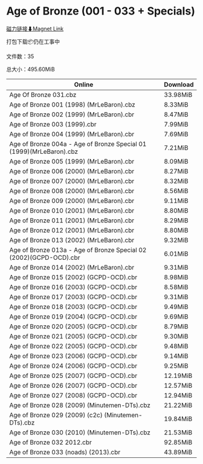 # Age of Bronze (001 - 033 + Specials)

[磁力链接⬇Magnet Link](magnet:?xt=urn:btih:359497f7a18e294998c0da65703f5de406d484a9&dn=Age%20of%20Bronze%20%28001%20-%20033%20%2B%20Specials%29)

打包下载📦仍在工事中

文件数：35

总大小：495.60MiB

Online | Download
--- | ---
Age Of Bronze 031.cbz | 33.98MiB
Age of Bronze 001 (1998) (MrLeBaron).cbz | 8.33MiB
Age of Bronze 002 (1999) (MrLeBaron).cbr | 8.47MiB
Age of Bronze 003 (1999).cbr | 7.99MiB
Age of Bronze 004 (1999) (MrLeBaron).cbr | 7.69MiB
Age of Bronze 004a - Age of Bronze Special 01 (1999)(MrLeBaron).cbz | 7.21MiB
Age of Bronze 005 (1999) (MrLeBaron).cbr | 8.09MiB
Age of Bronze 006 (2000) (MrLeBaron).cbr | 8.27MiB
Age of Bronze 007 (2000) (MrLeBaron).cbr | 8.32MiB
Age of Bronze 008 (2000) (MrLeBaron).cbr | 8.56MiB
Age of Bronze 009 (2000) (MrLeBaron).cbr | 9.11MiB
Age of Bronze 010 (2001) (MrLeBaron).cbr | 8.80MiB
Age of Bronze 011 (2001) (MrLeBaron).cbr | 8.29MiB
Age of Bronze 012 (2001) (MrLeBaron).cbr | 8.80MiB
Age of Bronze 013 (2002) (MrLeBaron).cbr | 9.32MiB
Age of Bronze 013a - Age of Bronze Special 02 (2002)(GCPD-OCD).cbr | 6.01MiB
Age of Bronze 014 (2002) (MrLeBaron).cbr | 9.31MiB
Age of Bronze 015 (2002) (GCPD-OCD).cbr | 8.98MiB
Age of Bronze 016 (2003) (GCPD-OCD).cbr | 8.58MiB
Age of Bronze 017 (2003) (GCPD-OCD).cbr | 9.31MiB
Age of Bronze 018 (2003) (GCPD-OCD).cbr | 9.49MiB
Age of Bronze 019 (2004) (GCPD-OCD).cbr | 9.69MiB
Age of Bronze 020 (2005) (GCPD-OCD).cbr | 8.79MiB
Age of Bronze 021 (2005) (GCPD-OCD).cbr | 9.30MiB
Age of Bronze 022 (2005) (GCPD-OCD).cbr | 9.48MiB
Age of Bronze 023 (2006) (GCPD-OCD).cbr | 9.14MiB
Age of Bronze 024 (2006) (GCPD-OCD).cbr | 9.25MiB
Age of Bronze 025 (2007) (GCPD-OCD).cbr | 12.19MiB
Age of Bronze 026 (2007) (GCPD-OCD).cbr | 12.57MiB
Age of Bronze 027 (2008) (GCPD-OCD).cbr | 12.94MiB
Age of Bronze 028 (2009) (Minutemen-DTs).cbz | 21.22MiB
Age of Bronze 029 (2009) (c2c) (Minutemen-DTs).cbz | 19.84MiB
Age of Bronze 030 (2010) (Minutemen-DTs).cbz | 21.53MiB
Age of Bronze 032 2012.cbr | 92.85MiB
Age of Bronze 033 (noads) (2013).cbr | 43.89MiB